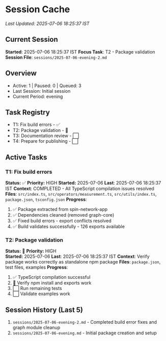 # Session Cache
*Last Updated: 2025-07-06 18:25:37 IST*

## Current Session
**Started**: 2025-07-06 18:25:37 IST
**Focus Task**: T2 - Package validation
**Session File**: `sessions/2025-07-06-evening-2.md`

## Overview
- Active: 1 | Paused: 0 | Queued: 3
- Last Session: Initial session
- Current Period: evening

## Task Registry
- T1: Fix build errors - ✅
- T2: Package validation - 🔄
- T3: Documentation review - ⬜
- T4: Prepare for publishing - ⬜

## Active Tasks

### T1: Fix build errors
**Status:** ✅ **Priority:** HIGH
**Started:** 2025-07-06 **Last**: 2025-07-06 18:25:37 IST
**Context**: COMPLETED - All TypeScript compilation issues resolved
**Files**: `src/index.ts`, `src/operators/measurement.ts`, `src/utils/index.ts`, `package.json`, `tsconfig.json`
**Progress**:
1. ✅ Package extracted from spin-network-app
2. ✅ Dependencies cleaned (removed graph-core)
3. ✅ Fixed build errors - export conflicts resolved
4. ✅ Build validates successfully - 126 exports available

### T2: Package validation
**Status:** 🔄 **Priority:** HIGH  
**Started:** 2025-07-06 **Last**: 2025-07-06 18:25:37 IST
**Context**: Verify package works correctly as standalone npm package
**Files**: `package.json`, test files, examples
**Progress**:
1. ✅ TypeScript compilation successful
2. 🔄 Verify npm install and exports work
3. ⬜ Run remaining tests
4. ⬜ Validate examples work

## Session History (Last 5)
1. `sessions/2025-07-06-evening-2.md` - Completed build error fixes and graph module cleanup
2. `sessions/2025-07-06-evening.md` - Initial package creation and setup
